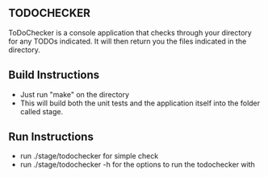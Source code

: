 ## TODOCHECKER

ToDoChecker is a console application that checks through your directory for any TODOs indicated. 
It will then return you the files indicated in the directory.

## Build Instructions

- Just run "make" on the directory
- This will build both the unit tests and the application itself into the folder called stage.

## Run Instructions

- run ./stage/todochecker for simple check
- run ./stage/todochecker -h for the options to run the todochecker with